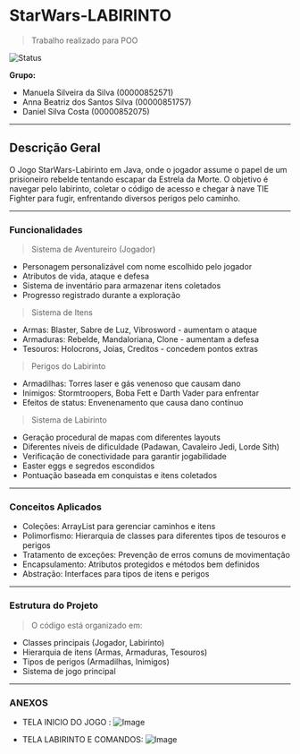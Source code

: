 # StarWars-LABIRINTO
> Trabalho realizado para POO

![Status](https://img.shields.io/badge/status-concluido-green)


**Grupo:**
- Manuela Silveira da Silva (00000852571)
- Anna Beatriz dos Santos Silva (00000851757)
- Daniel Silva Costa (00000852075)
  
---
## Descrição Geral

O Jogo StarWars-Labirinto em Java, onde o jogador assume o papel de um prisioneiro rebelde tentando escapar da Estrela da Morte.
O objetivo é navegar pelo labirinto, coletar o código de acesso e chegar à nave TIE Fighter para fugir, enfrentando diversos perigos pelo caminho.

---

### Funcionalidades
> Sistema de Aventureiro (Jogador)
- Personagem personalizável com nome escolhido pelo jogador
- Atributos de vida, ataque e defesa
- Sistema de inventário para armazenar itens coletados
- Progresso registrado durante a exploração

> Sistema de Itens
- Armas: Blaster, Sabre de Luz, Vibrosword - aumentam o ataque
- Armaduras: Rebelde, Mandaloriana, Clone - aumentam a defesa
- Tesouros: Holocrons, Joias, Creditos - concedem pontos extras

> Perigos do Labirinto
- Armadilhas: Torres laser e gás venenoso que causam dano
- Inimigos: Stormtroopers, Boba Fett e Darth Vader para enfrentar
- Efeitos de status: Envenenamento que causa dano contínuo

> Sistema de Labirinto
- Geração procedural de mapas com diferentes layouts
- Diferentes níveis de dificuldade (Padawan, Cavaleiro Jedi, Lorde Sith)
- Verificação de conectividade para garantir jogabilidade
- Easter eggs e segredos escondidos
- Pontuação baseada em conquistas e itens coletados
--- 

### Conceitos Aplicados
- Coleções: ArrayList para gerenciar caminhos e itens
- Polimorfismo: Hierarquia de classes para diferentes tipos de tesouros e perigos
- Tratamento de exceções: Prevenção de erros comuns de movimentação
- Encapsulamento: Atributos protegidos e métodos bem definidos
- Abstração: Interfaces para tipos de itens e perigos
---

### Estrutura do Projeto
> O código está organizado em:
- Classes principais (Jogador, Labirinto)
- Hierarquia de itens (Armas, Armaduras, Tesouros)
- Tipos de perigos (Armadilhas, Inimigos)
- Sistema de jogo principal
---

### ANEXOS 

- TELA INICIO DO JOGO : 
![Image](https://github.com/user-attachments/assets/23393817-631f-418f-87c0-623458071ee7)

- TELA LABIRINTO E COMANDOS: 
![Image](https://github.com/user-attachments/assets/6d25f8c3-3c86-46eb-888c-03f618adf5b7)
